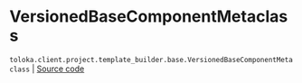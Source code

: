 # VersionedBaseComponentMetaclass
`toloka.client.project.template_builder.base.VersionedBaseComponentMetaclass` | [Source code](https://github.com/Toloka/toloka-kit/blob/v1.1.0.post1/src/client/project/template_builder/base.py#L168)

